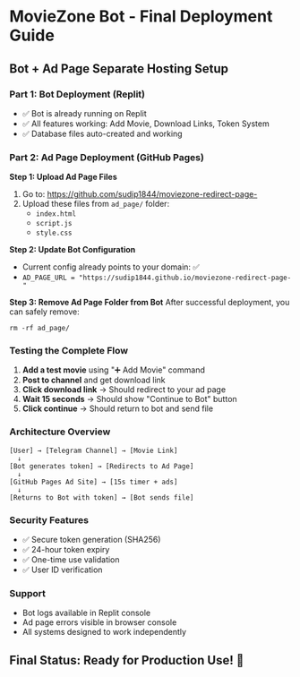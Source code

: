 # MovieZone Bot - Final Deployment Guide

## Bot + Ad Page Separate Hosting Setup

### Part 1: Bot Deployment (Replit)
- ✅ Bot is already running on Replit
- ✅ All features working: Add Movie, Download Links, Token System
- ✅ Database files auto-created and working

### Part 2: Ad Page Deployment (GitHub Pages)

**Step 1: Upload Ad Page Files**
1. Go to: https://github.com/sudip1844/moviezone-redirect-page-
2. Upload these files from `ad_page/` folder:
   - `index.html`
   - `script.js` 
   - `style.css`

**Step 2: Update Bot Configuration**
- Current config already points to your domain: ✅
- `AD_PAGE_URL = "https://sudip1844.github.io/moviezone-redirect-page-"`

**Step 3: Remove Ad Page Folder from Bot**
After successful deployment, you can safely remove:
```
rm -rf ad_page/
```

### Testing the Complete Flow

1. **Add a test movie** using "➕ Add Movie" command
2. **Post to channel** and get download link
3. **Click download link** → Should redirect to your ad page
4. **Wait 15 seconds** → Should show "Continue to Bot" button
5. **Click continue** → Should return to bot and send file

### Architecture Overview

```
[User] → [Telegram Channel] → [Movie Link] 
  ↓
[Bot generates token] → [Redirects to Ad Page]
  ↓
[GitHub Pages Ad Site] → [15s timer + ads]
  ↓
[Returns to Bot with token] → [Bot sends file]
```

### Security Features
- ✅ Secure token generation (SHA256)
- ✅ 24-hour token expiry
- ✅ One-time use validation
- ✅ User ID verification

### Support
- Bot logs available in Replit console
- Ad page errors visible in browser console
- All systems designed to work independently

## Final Status: Ready for Production Use! 🚀